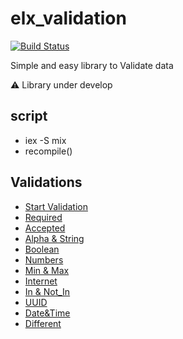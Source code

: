# elx_validation

[![Build Status](https://www.travis-ci.com/MajAhd/elx_validation.svg?branch=main)](https://www.travis-ci.com/MajAhd/elx_validation)

Simple and easy library to Validate data

⚠️ Library under develop

## script

- iex -S mix
- recompile()

## Validations

- [Start Validation](https://github.com/MajAhd/elx_validation/wiki)
- [Required](https://github.com/MajAhd/elx_validation/wiki/Required)
- [Accepted](https://github.com/MajAhd/elx_validation/wiki/Accepted)
- [Alpha & String](https://github.com/MajAhd/elx_validation/wiki/Alpha-and-String)
- [Boolean](https://github.com/MajAhd/elx_validation/wiki/Boolean)
- [Numbers](https://github.com/MajAhd/elx_validation/wiki/Numbers)
- [Min & Max](https://github.com/MajAhd/elx_validation/wiki/Max-&-Min)
- [Internet](https://github.com/MajAhd/elx_validation/wiki/Internet-Address-:-email-,-url-,-ip)
- [In & Not_In](https://github.com/MajAhd/elx_validation/wiki/in-&-not-in)
- [UUID](https://github.com/MajAhd/elx_validation/wiki/uuid)
- [Date&Time](https://github.com/MajAhd/elx_validation/wiki/Date-and-Time)
- [Different](https://github.com/MajAhd/elx_validation/wiki/Greater-that-&-Less-Than-&-equal-&-Different-Field)